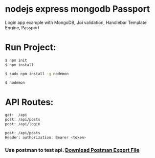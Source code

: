 # nodejs express mongodb Passport
Login app example with MongoDB, Joi validation, Handlebar Template Engine, Passport

# Run Project:
```sh
$ npm init
$ npm install
```
```sh
$ sudo npm install -g nodemon
```
```sh
$ nodemon
```

# API Routes:

```sh
get:  /api
post: /api/posts
post: /api/login
```

```sh
post: /api/posts
Header: authorization: Bearer <token>
```

### Use postman to test api. [Download Postman Export File](https://github.com/tareque20/node-auth-jwt/blob/master/Node-Auth-JWT.postman_collection.json)
